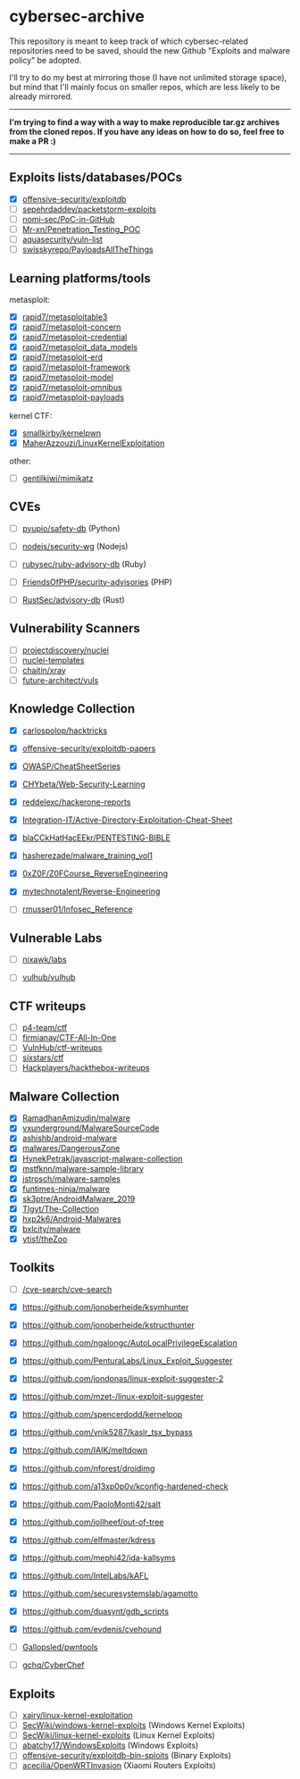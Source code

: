 # cybersec-archive

This repository is meant to keep track of which cybersec-related repositories
need to be saved, should the new Github "Exploits and malware policy" be adopted.

I'll try to do my best at mirroring those (I have not unlimited storage space),
but mind that I'll mainly focus on smaller repos, which are less likely to be
already mirrored.

---

**I'm trying to find a way with a way to make reproducible tar.gz archives from the
cloned repos. If you have any ideas on how to do so, feel free to make a PR :)**

---

## Exploits lists/databases/POCs

* [x] [offensive-security/exploitdb](https://github.com/offensive-security/exploitdb)
* [ ] [sepehrdaddev/packetstorm-exploits](https://github.com/sepehrdaddev/packetstorm-exploits)
* [ ] [nomi-sec/PoC-in-GitHub](https://github.com/nomi-sec/PoC-in-GitHub)
* [ ] [Mr-xn/Penetration_Testing_POC](https://github.com/Mr-xn/Penetration_Testing_POC)
* [ ] [aquasecurity/vuln-list](https://github.com/aquasecurity/vuln-list)
* [ ] [swisskyrepo/PayloadsAllTheThings](https://github.com/swisskyrepo/PayloadsAllTheThings)

## Learning platforms/tools

metasploit:
* [x] [rapid7/metasploitable3](https://github.com/rapid7/metasploitable3)
* [x] [rapid7/metasploit-concern](https://github.com/rapid7/metasploit-concern)
* [x] [rapid7/metasploit-credential](https://github.com/rapid7/metasploit-credential)
* [x] [rapid7/metasploit_data_models](https://github.com/rapid7/metasploit_data_models)
* [x] [rapid7/metasploit-erd](https://github.com/rapid7/metasploit-erd)
* [x] [rapid7/metasploit-framework](https://github.com/rapid7/metasploit-framework)
* [x] [rapid7/metasploit-model](https://github.com/rapid7/metasploit-model)
* [x] [rapid7/metasploit-omnibus](https://github.com/rapid7/metasploit-omnibus)
* [x] [rapid7/metasploit-payloads](https://github.com/rapid7/metasploit-payloads)

kernel CTF:
* [x] [smallkirby/kernelpwn](https://github.com/smallkirby/kernelpwn)
* [x] [MaherAzzouzi/LinuxKernelExploitation](https://github.com/MaherAzzouzi/LinuxKernelExploitation)

other:
* [ ] [gentilkiwi/mimikatz](https://github.com/gentilkiwi/mimikatz)


## CVEs

* [ ] [pyupio/safety-db](https://github.com/pyupio/safety-db) (Python)
* [ ] [nodejs/security-wg](https://github.com/nodejs/security-wg) (Nodejs)
* [ ] [rubysec/ruby-advisory-db](https://github.com/rubysec/ruby-advisory-db) (Ruby)
* [ ] [FriendsOfPHP/security-advisories](https://github.com/FriendsOfPHP/security-advisories) (PHP)
* [ ] [RustSec/advisory-db](https://github.com/RustSec/advisory-db) (Rust)


## Vulnerability Scanners

* [ ] [projectdiscovery/nuclei](https://github.com/projectdiscovery/nuclei)
* [ ] [nuclei-templates](https://github.com/projectdiscovery/nuclei-templates)
* [ ] [chaitin/xray](https://github.com/chaitin/xray)
* [ ] [future-architect/vuls](https://github.com/future-architect/vuls)

## Knowledge Collection

* [x] [carlospolop/hacktricks](https://github.com/carlospolop/hacktricks)
* [x] [offensive-security/exploitdb-papers](https://github.com/offensive-security/exploitdb-papers)
* [x] [OWASP/CheatSheetSeries](https://github.com/OWASP/CheatSheetSeries)
* [x] [CHYbeta/Web-Security-Learning](https://github.com/CHYbeta/Web-Security-Learning)
* [x] [reddelexc/hackerone-reports](https://github.com/reddelexc/hackerone-reports)
* [x] [Integration-IT/Active-Directory-Exploitation-Cheat-Sheet](https://github.com/Integration-IT/Active-Directory-Exploitation-Cheat-Sheet)
* [x] [blaCCkHatHacEEkr/PENTESTING-BIBLE](https://github.com/blaCCkHatHacEEkr/PENTESTING-BIBLE)
* [x] [hasherezade/malware_training_vol1](https://github.com/hasherezade/malware_training_vol1)
* [x] [0xZ0F/Z0FCourse_ReverseEngineering](https://github.com/0xZ0F/Z0FCourse_ReverseEngineering)
* [x] [mytechnotalent/Reverse-Engineering](https://github.com/mytechnotalent/Reverse-Engineering)
* [ ] [rmusser01/Infosec_Reference](https://github.com/rmusser01/Infosec_Reference)


## Vulnerable Labs

* [ ] [nixawk/labs](https://github.com/nixawk/labs)
* [ ] [vulhub/vulhub](https://github.com/vulhub/vulhub)


## CTF writeups

* [ ] [p4-team/ctf](https://github.com/p4-team/ctf)
* [ ] [firmianay/CTF-All-In-One](https://github.com/firmianay/CTF-All-In-One)
* [ ] [VulnHub/ctf-writeups](https://github.com/VulnHub/ctf-writeups)
* [ ] [sixstars/ctf](https://github.com/sixstars/ctf)
* [ ] [Hackplayers/hackthebox-writeups](https://github.com/Hackplayers/hackthebox-writeups)

## Malware Collection

* [x] [RamadhanAmizudin/malware](https://github.com/RamadhanAmizudin/malware)
* [x] [vxunderground/MalwareSourceCode](https://github.com/vxunderground/MalwareSourceCode)
* [x] [ashishb/android-malware](https://github.com/ashishb/android-malware)
* [x] [malwares/DangerousZone](https://github.com/malwares/DangerousZone)
* [x] [HynekPetrak/javascript-malware-collection](https://github.com/HynekPetrak/javascript-malware-collection)
* [x] [mstfknn/malware-sample-library](https://github.com/mstfknn/malware-sample-library)
* [x] [jstrosch/malware-samples](https://github.com/jstrosch/malware-samples)
* [x] [funtimes-ninja/malware](https://github.com/funtimes-ninja/malware)
* [x] [sk3ptre/AndroidMalware_2019](https://github.com/sk3ptre/AndroidMalware_2019)
* [x] [Tlgyt/The-Collection](https://github.com/Tlgyt/The-Collection)
* [x] [hxp2k6/Android-Malwares](https://github.com/hxp2k6/Android-Malwares)
* [x] [bxlcity/malware](https://github.com/bxlcity/malware)
* [x] [ytisf/theZoo](https://github.com/ytisf/theZoo)

## Toolkits

* [ ] [/cve-search/cve-search](https://github.com/cve-search/cve-search)
* [x] https://github.com/jonoberheide/ksymhunter
* [x] https://github.com/jonoberheide/kstructhunter
* [x] https://github.com/ngalongc/AutoLocalPrivilegeEscalation
* [x] https://github.com/PenturaLabs/Linux_Exploit_Suggester
* [x] https://github.com/jondonas/linux-exploit-suggester-2
* [x] https://github.com/mzet-/linux-exploit-suggester
* [x] https://github.com/spencerdodd/kernelpop
* [x] https://github.com/vnik5287/kaslr_tsx_bypass
* [x] https://github.com/IAIK/meltdown
* [x] https://github.com/nforest/droidimg
* [x] https://github.com/a13xp0p0v/kconfig-hardened-check
* [x] https://github.com/PaoloMonti42/salt
* [x] https://github.com/jollheef/out-of-tree
* [x] https://github.com/elfmaster/kdress
* [x] https://github.com/mephi42/ida-kallsyms
* [x] https://github.com/IntelLabs/kAFL
* [x] https://github.com/securesystemslab/agamotto
* [x] https://github.com/duasynt/gdb_scripts
* [x] https://github.com/evdenis/cvehound
* [ ] [Gallopsled/pwntools](https://github.com/Gallopsled/pwntools)
* [ ] [gchq/CyberChef](https://github.com/gchq/CyberChef)


## Exploits

* [ ] [xairy/linux-kernel-exploitation](https://github.com/xairy/linux-kernel-exploitation)
* [ ] [SecWiki/windows-kernel-exploits](https://github.com/SecWiki/windows-kernel-exploits) (Windows Kernel Exploits)
* [ ] [SecWiki/linux-kernel-exploits](https://github.com/SecWiki/linux-kernel-exploits) (Linux Kernel Exploits)
* [ ] [abatchy17/WindowsExploits](https://github.com/abatchy17/WindowsExploits) (Windows Exploits)
* [ ] [offensive-security/exploitdb-bin-sploits](https://github.com/offensive-security/exploitdb-bin-sploits) (Binary Exploits)
* [ ] [acecilia/OpenWRTInvasion](https://github.com/acecilia/OpenWRTInvasion) (Xiaomi Routers Exploits)
